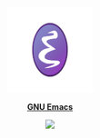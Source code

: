 <p align="center"><img src="assets/emacs-logo.svg" width=150 height=150/></p>
<p align="center"><a href="https://www.gnu.org/software/emacs/"><b>GNU Emacs</b></a></p>
<p align="center">
    <a href="https://www.gnu.org/software/emacs/"><img
        src="https://img.shields.io/badge/GNU%20Emacs-29.0.50-%237F5AB6?style=for-the-badge&logo=GNU%20Emacs"/></a>
</p>
